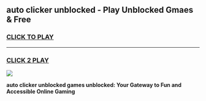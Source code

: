 
## auto clicker unblocked - Play Unblocked Gmaes & Free
<h3>
<a href="https://news.freeplayer.one?title=auto_clicker_unblocked&ref=16F">CLICK TO PLAY</a></h3>
<hr>

<h3>
<a href="https://news.freeplayer.one?title=auto_clicker_unblocked&ref=16F">CLICK 2 PLAY</a>
  
</h3>

<a href="https://news.freeplayer.one?title=auto_clicker_unblocked&ref=16F/"><img src="https://clearcache.store/games.png"></a>


**auto clicker unblocked games unblocked: Your Gateway to Fun and Accessible Online Gaming**
